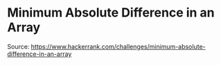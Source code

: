 # Minimum Absolute Difference in an Array
Source: https://www.hackerrank.com/challenges/minimum-absolute-difference-in-an-array
